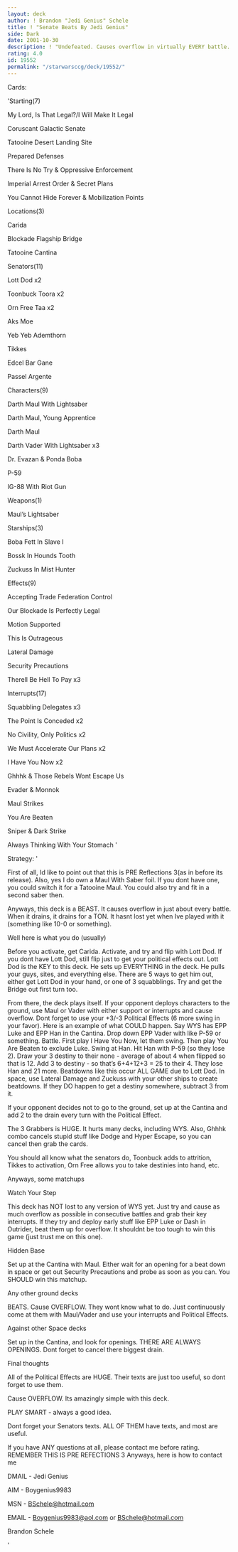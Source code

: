 ```yaml
---
layout: deck
author: ! Brandon "Jedi Genius" Schele
title: ! "Senate Beats By Jedi Genius"
side: Dark
date: 2001-10-30
description: ! "Undefeated. Causes overflow in virtually EVERY battle. Can beat just about everything out there."
rating: 4.0
id: 19552
permalink: "/starwarsccg/deck/19552/"
---
```

Cards: 

'Starting(7)

My Lord, Is That Legal?/I Will Make It Legal

Coruscant Galactic Senate

Tatooine Desert Landing Site

Prepared Defenses

There Is No Try & Oppressive Enforcement

Imperial Arrest Order & Secret Plans

You Cannot Hide Forever & Mobilization Points


Locations(3)

Carida

Blockade Flagship Bridge

Tatooine Cantina


Senators(11)

Lott Dod x2

Toonbuck Toora x2

Orn Free Taa x2

Aks Moe

Yeb Yeb Ademthorn

Tikkes

Edcel Bar Gane

Passel Argente


Characters(9)

Darth Maul With Lightsaber 

Darth Maul, Young Apprentice

Darth Maul

Darth Vader With Lightsaber x3

Dr. Evazan & Ponda Boba

P-59

IG-88 With Riot Gun


Weapons(1)

Maul&#8217;s Lightsaber


Starships(3)

Boba Fett In Slave I

Bossk In Hounds Tooth

Zuckuss In Mist Hunter


Effects(9)

Accepting Trade Federation Control

Our Blockade Is Perfectly Legal

Motion Supported

This Is Outrageous

Lateral Damage

Security Precautions

Therell Be Hell To Pay x3


Interrupts(17)

Squabbling Delegates x3

The Point Is Conceded x2

No Civility, Only Politics x2

We Must Accelerate Our Plans x2

I Have You Now x2

Ghhhk & Those Rebels Wont Escape Us

Evader & Monnok

Maul Strikes

You Are Beaten

Sniper & Dark Strike

Always Thinking With Your Stomach '

Strategy: '

First of all, Id like to point out that this is PRE Reflections 3(as in before its release). Also, yes I do own a Maul With Saber foil. If you dont have one, you could switch it for a Tatooine Maul. You could also try and fit in a second saber then.


Anyways, this deck is a BEAST. It causes overflow in just about every battle. When it drains, it drains for a TON. It hasnt lost yet when Ive played with it (something like 10-0 or something).


Well here is what you do (usually)

Before you activate, get Carida. Activate, and try and flip with Lott Dod. If you dont have Lott Dod, still flip just to get your political effects out. Lott Dod is the KEY to this deck. He sets up EVERYTHING in the deck. He pulls your guys, sites, and everything else.  There are 5 ways to get him out, either get Lott Dod in your hand, or one of 3 squabblings. Try and get the Bridge out first turn too.


From there, the deck plays itself. If your opponent deploys characters to the ground, use Maul or Vader with either support or interrupts and cause overflow. Dont forget to use your +3/-3 Political Effects (6 more swing in your favor). Here is an example of what COULD happen. Say WYS has EPP Luke and EPP Han in the Cantina. Drop down EPP Vader with like P-59 or something. Battle. First play I Have You Now, let them swing. Then play You Are Beaten to exclude Luke. Swing at Han. Hit Han with P-59 (so they lose 2). Draw your 3 destiny to their none - average of about 4 when flipped so that is 12. Add 3 to destiny - so that&#8217;s 6+4+12+3 = 25 to their 4. They lose Han and 21 more. Beatdowns like this occur ALL GAME due to Lott Dod. In space, use Lateral Damage and Zuckuss with your other ships to create beatdowns. If they DO happen to get a destiny somewhere, subtract 3 from it.


If your opponent decides not to go to the ground, set up at the Cantina and add 2 to the drain every turn with the Political Effect.


The 3 Grabbers is HUGE. It hurts many decks, including WYS. Also, Ghhhk combo cancels stupid stuff like Dodge and Hyper Escape, so you can cancel then grab the cards.


You should all know what the senators do, Toonbuck adds to attrition, Tikkes to activation, Orn Free allows you to take destinies into hand, etc.



Anyways, some matchups


Watch Your Step

This deck has NOT lost to any version of WYS yet. Just try and cause as much overflow as possible in consecutive battles and grab their key interrupts. If they try and deploy early stuff like EPP Luke or Dash in Outrider, beat them up for overflow. It shouldnt be too tough to win this game (just trust me on this one).


Hidden Base

Set up at the Cantina with Maul. Either wait for an opening for a beat down in space or get out Security Precautions and probe as soon as you can. You SHOULD win this matchup.


Any other ground decks

BEATS. Cause OVERFLOW. They wont know what to do. Just continuously come at them with Maul/Vader and use your interrupts and Political Effects.


Against other Space decks

Set up in the Cantina, and look for openings. THERE ARE ALWAYS OPENINGS. Dont forget to cancel there biggest drain.



Final thoughts

All of the Political Effects are HUGE. Their texts are just too useful, so dont forget to use them.

Cause OVERFLOW. Its amazingly simple with this deck.

PLAY SMART - always a good idea.

Dont forget your Senators texts. ALL OF THEM have texts, and most are useful.



If you have ANY questions at all, please contact me before rating. REMEMBER THIS IS PRE REFECTIONS 3 Anyways, here is how to contact me


DMAIL - Jedi Genius

AIM - Boygenius9983

MSN - BSchele@hotmail.com

EMAIL - Boygenius9983@aol.com or BSchele@hotmail.com




Brandon Schele

'
